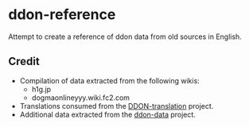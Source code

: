# ddon-reference

Attempt to create a reference of ddon data from old sources in English.

## Credit

- Compilation of data extracted from the following wikis:
  - h1g.jp
  - dogmaonlineyyy.wiki.fc2.com
- Translations consumed from the [DDON-translation](https://github.com/Sapphiratelaemara/DDON-translation) project.
- Additional data extracted from the [ddon-data](https://github.com/ddon-research/ddon-data) project.
